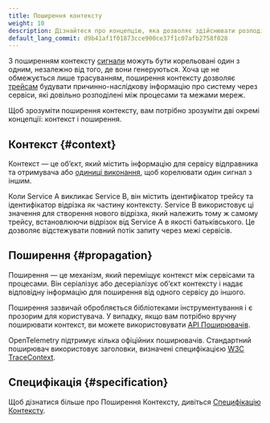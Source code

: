 ```yaml
---
title: Поширення контексту
weight: 10
description: Дізнайтеся про концепцію, яка дозволяє здійснювати розподілене трасування.
default_lang_commit: d9b41af1f01873cce900ce37f1c07afb2758f028
---
```


З поширенням контексту [сигнали](../signals) можуть бути корельовані один з одним, незалежно від того, де вони генеруються. Хоча це не обмежується лише трасуванням, поширення контексту дозволяє [трейсам](../signals/traces) будувати причинно-наслідкову інформацію про систему через сервіси, які довільно
розподілені між процесами та межами мереж.

Щоб зрозуміти поширення контексту, вам потрібно зрозуміти дві окремі концепції: контекст і поширення.

## Контекст {#context}

Контекст — це обʼєкт, який містить інформацію для сервісу відправника та отримувача або [одиниці виконання](/docs/specs/otel/glossary/#execution-unit), щоб корелювати один сигнал з іншим.

Коли Service A викликає Service B, він містить ідентифікатор трейсу та ідентифікатор відрізка як частину контексту. Service B використовує ці значення для створення нового відрізка, який належить тому ж самому трейсу, встановлюючи відрізок від Service A в якості батьківського. Це дозволяє відстежувати повний потік запиту через межі сервісів.

## Поширення {#propagation}

Поширення — це механізм, який переміщує контекст між сервісами та процесами. Він серіалізує або десеріалізує обʼєкт контексту і надає відповідну інформацію для поширення від одного сервісу до іншого.

Поширення зазвичай обробляється бібліотеками інструментування і є прозорим для користувача. У випадку, якщо вам потрібно вручну поширювати контекст, ви можете використовувати [API Поширювачів](/docs/specs/otel/context/api-propagators/).

OpenTelemetry підтримує кілька офіційних поширювачів. Стандартний поширювач використовує заголовки, визначені специфікацією [W3C TraceContext](https://www.w3.org/TR/trace-context/).

## Специфікація {#specification}

Щоб дізнатися більше про Поширення Контексту, дивіться [Специфікацію Контексту](/docs/specs/otel/context/).
